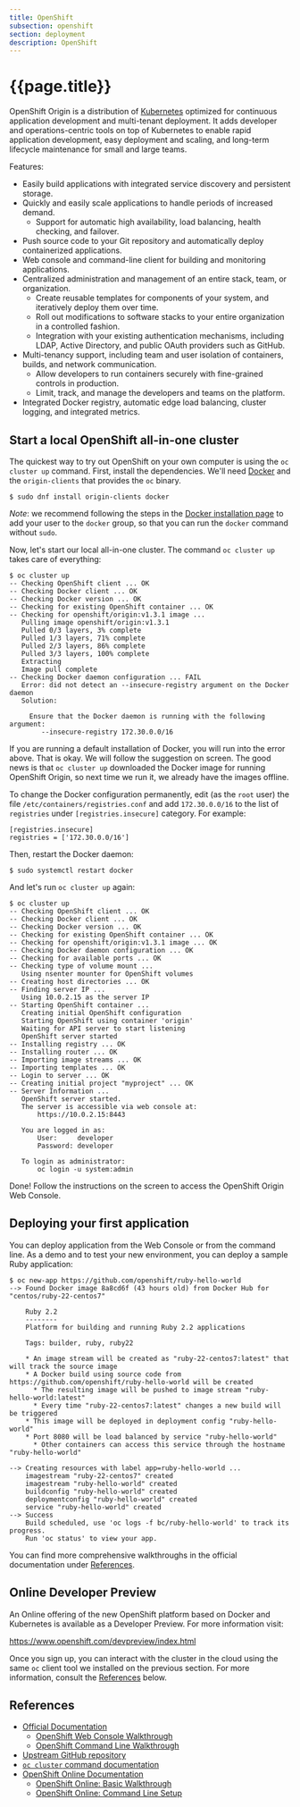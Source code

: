 ```yaml
---
title: OpenShift
subsection: openshift
section: deployment
description: OpenShift
---
```


# {{page.title}}

OpenShift Origin is a distribution of [Kubernetes](https://kubernetes.io) optimized for continuous application development and multi-tenant deployment. It adds developer and operations-centric tools on top of Kubernetes to enable rapid application development, easy deployment and scaling, and long-term lifecycle maintenance for small and large teams.

Features:

* Easily build applications with integrated service discovery and persistent storage.
* Quickly and easily scale applications to handle periods of increased demand.
  * Support for automatic high availability, load balancing, health checking, and failover.
* Push source code to your Git repository and automatically deploy containerized applications.
* Web console and command-line client for building and monitoring applications.
* Centralized administration and management of an entire stack, team, or organization.
  * Create reusable templates for components of your system, and iteratively deploy them over time.
  * Roll out modifications to software stacks to your entire organization in a controlled fashion.
  * Integration with your existing authentication mechanisms, including LDAP, Active Directory, and public OAuth providers such as GitHub.
* Multi-tenancy support, including team and user isolation of containers, builds, and network communication.
  * Allow developers to run containers securely with fine-grained controls in production.
  * Limit, track, and manage the developers and teams on the platform.
* Integrated Docker registry, automatic edge load balancing, cluster logging, and integrated metrics.

## Start a local OpenShift all-in-one cluster

The quickest way to try out OpenShift on your own computer is using the `oc cluster up` command.
First, install the dependencies. We'll need [Docker](/tools/docker/docker-installation.html) and the `origin-clients` that provides the `oc` binary.

```console
$ sudo dnf install origin-clients docker
```

*Note*: we recommend following the steps in the [Docker installation page](/tools/docker/docker-installation.html#why-cant-i-use-docker-command-as-a-non-root-user-by-default) to add your user to the `docker` group, so that you can run the `docker` command without `sudo`.

Now, let's start our local all-in-one cluster. The command `oc cluster up` takes care of everything:

```console
$ oc cluster up
-- Checking OpenShift client ... OK
-- Checking Docker client ... OK
-- Checking Docker version ... OK
-- Checking for existing OpenShift container ... OK
-- Checking for openshift/origin:v1.3.1 image ...
   Pulling image openshift/origin:v1.3.1
   Pulled 0/3 layers, 3% complete
   Pulled 1/3 layers, 71% complete
   Pulled 2/3 layers, 86% complete
   Pulled 3/3 layers, 100% complete
   Extracting
   Image pull complete
-- Checking Docker daemon configuration ... FAIL
   Error: did not detect an --insecure-registry argument on the Docker daemon
   Solution:

     Ensure that the Docker daemon is running with the following argument:
        --insecure-registry 172.30.0.0/16
```

If you are running a default installation of Docker, you will run into the error above.
That is okay. We will follow the suggestion on screen. The good news is that `oc cluster up` downloaded the Docker image for running OpenShift Origin, so next time we run it, we already have the images offline.

To change the Docker configuration permanently, edit (as the `root` user) the file `/etc/containers/registries.conf` and add `172.30.0.0/16` to the list of `registries` under `[registries.insecure]` category. For example:

```
[registries.insecure]
registries = ['172.30.0.0/16']
```

Then, restart the Docker daemon:

```console
$ sudo systemctl restart docker
```

And let's run `oc cluster up` again:

```console
$ oc cluster up
-- Checking OpenShift client ... OK
-- Checking Docker client ... OK
-- Checking Docker version ... OK
-- Checking for existing OpenShift container ... OK
-- Checking for openshift/origin:v1.3.1 image ... OK
-- Checking Docker daemon configuration ... OK
-- Checking for available ports ... OK
-- Checking type of volume mount ...
   Using nsenter mounter for OpenShift volumes
-- Creating host directories ... OK
-- Finding server IP ...
   Using 10.0.2.15 as the server IP
-- Starting OpenShift container ...
   Creating initial OpenShift configuration
   Starting OpenShift using container 'origin'
   Waiting for API server to start listening
   OpenShift server started
-- Installing registry ... OK
-- Installing router ... OK
-- Importing image streams ... OK
-- Importing templates ... OK
-- Login to server ... OK
-- Creating initial project "myproject" ... OK
-- Server Information ...
   OpenShift server started.
   The server is accessible via web console at:
       https://10.0.2.15:8443

   You are logged in as:
       User:     developer
       Password: developer

   To login as administrator:
       oc login -u system:admin

```

Done! Follow the instructions on the screen to access the OpenShift Origin Web Console.

## Deploying your first application

You can deploy application from the Web Console or from the command line.
As a demo and to test your new environment, you can deploy a sample Ruby application:

```console
$ oc new-app https://github.com/openshift/ruby-hello-world
--> Found Docker image 8a8cd6f (43 hours old) from Docker Hub for "centos/ruby-22-centos7"

    Ruby 2.2
    --------
    Platform for building and running Ruby 2.2 applications

    Tags: builder, ruby, ruby22

    * An image stream will be created as "ruby-22-centos7:latest" that will track the source image
    * A Docker build using source code from https://github.com/openshift/ruby-hello-world will be created
      * The resulting image will be pushed to image stream "ruby-hello-world:latest"
      * Every time "ruby-22-centos7:latest" changes a new build will be triggered
    * This image will be deployed in deployment config "ruby-hello-world"
    * Port 8080 will be load balanced by service "ruby-hello-world"
      * Other containers can access this service through the hostname "ruby-hello-world"

--> Creating resources with label app=ruby-hello-world ...
    imagestream "ruby-22-centos7" created
    imagestream "ruby-hello-world" created
    buildconfig "ruby-hello-world" created
    deploymentconfig "ruby-hello-world" created
    service "ruby-hello-world" created
--> Success
    Build scheduled, use 'oc logs -f bc/ruby-hello-world' to track its progress.
    Run 'oc status' to view your app.
```

You can find more comprehensive walkthroughs in the official documentation under [References](#references).

## Online Developer Preview

An Online offering of the new OpenShift platform based on Docker and Kubernetes is available as a Developer Preview.
For more information visit:

https://www.openshift.com/devpreview/index.html

Once you sign up, you can interact with the cluster in the cloud using the same `oc` client tool we installed on the previous section.
For more information, consult the [References](#references) below.

## References

* [Official Documentation](https://docs.openshift.org/latest/welcome/)
    * [OpenShift Web Console Walkthrough](https://docs.openshift.org/latest/getting_started/developers_console.html)
    * [OpenShift Command Line Walkthrough](https://docs.openshift.org/latest/getting_started/developers_cli.html)
* [Upstream GitHub repository](https://github.com/openshift/origin)
* [`oc cluster` command documentation](https://github.com/openshift/origin/blob/master/docs/cluster_up_down.md)
* [OpenShift Online Documentation](https://docs.openshift.com/online/welcome/index.html)
    * [OpenShift Online: Basic Walkthrough](https://docs.openshift.com/online/getting_started/basic_walkthrough.html)
    * [OpenShift Online: Command Line Setup](https://docs.openshift.com/online/cli_reference/get_started_cli.html#basic-setup-and-login)
